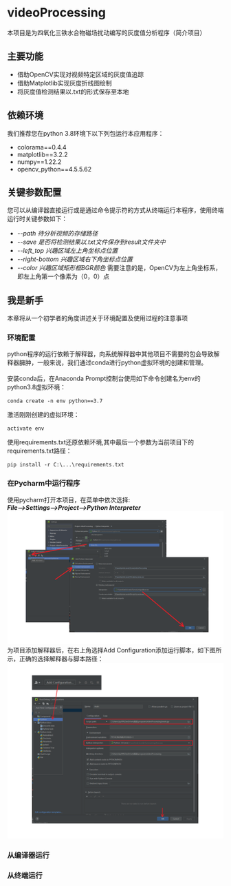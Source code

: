 # videoProcessing
本项目是为四氧化三铁水合物磁场扰动编写的灰度值分析程序（简介项目）
## 主要功能
- 借助OpenCV实现对视频特定区域的灰度值追踪
- 借助Matplotlib实现灰度折线图绘制
- 将灰度值检测结果以.txt的形式保存至本地
## 依赖环境
我们推荐您在python 3.8环境下以下列包运行本应用程序：
- colorama==0.4.4
- matplotlib==3.2.2
- numpy==1.22.2
- opencv_python==4.5.5.62
## 关键参数配置
您可以从编译器直接运行或是通过命令提示符的方式从终端运行本程序，使用终端运行时关键参数如下：<br />
- _--path 待分析视频的存储路径_
- _--save 是否将检测结果以.txt文件保存到result文件夹中_
- _--left_top 兴趣区域左上角坐标点位置_
- _--right-bottom 兴趣区域右下角坐标点位置_
- _--color 兴趣区域矩形框BGR颜色_
需要注意的是，OpenCV为左上角坐标系，即左上角第一个像素为（0，0）点
## 我是新手
本章将从一个初学者的角度讲述关于环境配置及使用过程的注意事项
### 环境配置
python程序的运行依赖于解释器，向系统解释器中其他项目不需要的包会导致解释器臃肿，一般来说，我们通过conda进行python虚拟环境的创建和管理。
<br /><br />安装conda后，在Anaconda Prompt控制台使用如下命令创建名为env的python3.8虚拟环境：
```commandline
conda create -n env python==3.7
```
激活刚刚创建的虚拟环境：
```commandline
activate env
```
使用requirements.txt还原依赖环境,其中最后一个参数为当前项目下的requirements.txt路径：
```commandline
pip install -r C:\...\requirements.txt
```
### 在Pycharm中运行程序
使用pycharm打开本项目，在菜单中依次选择:<br />
***File-->Settings-->Project-->Python Interpreter***
![image](guide/guide1.png)
为项目添加解释器后，在右上角选择Add Configuration添加运行脚本，如下图所示，正确的选择解释器与脚本路径：
![image](guide/guide2.png)

### 从编译器运行
### 从终端运行
